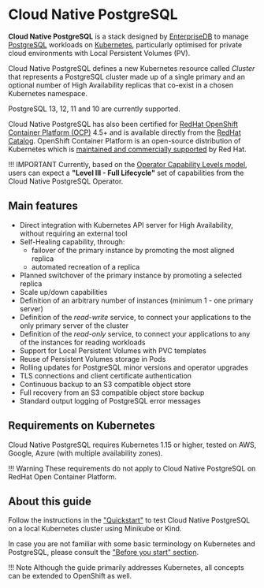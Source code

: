 # Cloud Native PostgreSQL

**Cloud Native PostgreSQL** is a stack designed by [EnterpriseDB](https://www.enterprisedb.com)
to manage [PostgreSQL](https://www.postgresql.org/) workloads on [Kubernetes](https://kubernetes.io),
particularly optimised for private cloud environments with Local Persistent Volumes (PV).

Cloud Native PostgreSQL defines a new Kubernetes resource called *Cluster* that
represents a PostgreSQL cluster made up of a single primary and an optional number
of High Availability replicas that co-exist in a chosen Kubernetes namespace.

PostgreSQL 13, 12, 11 and 10 are currently supported.

Cloud Native PostgreSQL has also been certified for
[RedHat OpenShift Container Platform (OCP)](https://www.openshift.com/products/container-platform)
4.5+ and is available directly from the [RedHat Catalog](https://catalog.redhat.com/).
OpenShift Container Platform is an open-source distribution of Kubernetes which is
[maintained and commercially supported](https://access.redhat.com/support/policy/updates/openshift#ocp4)
by Red Hat.

!!! IMPORTANT
    Currently, based on the [Operator Capability Levels model](operator_capability_levels.md),
    users can expect a **"Level III - Full Lifecycle"** set of capabilities from the
    Cloud Native PostgreSQL Operator.

## Main features

* Direct integration with Kubernetes API server for High Availability,
  without requiring an external tool
* Self-Healing capability, through:
    * failover of the primary instance by promoting the most aligned replica
    * automated recreation of a replica
* Planned switchover of the primary instance by promoting a selected replica
* Scale up/down capabilities
* Definition of an arbitrary number of instances (minimum 1 - one primary server)
* Definition of the *read-write* service, to connect your applications to the only primary server of the cluster
* Definition of the *read-only* service, to connect your applications to any of the instances for reading workloads
* Support for Local Persistent Volumes with PVC templates
* Reuse of Persistent Volumes storage in Pods
* Rolling updates for PostgreSQL minor versions and operator upgrades
* TLS connections and client certificate authentication
* Continuous backup to an S3 compatible object store
* Full recovery from an S3 compatible object store backup
* Standard output logging of PostgreSQL error messages

## Requirements on Kubernetes

Cloud Native PostgreSQL requires Kubernetes 1.15 or higher, tested on AWS, Google, Azure (with multiple availability zones).

!!! Warning
    These requirements do not apply to Cloud Native PostgreSQL on RedHat Open Container Platform.

## About this guide

Follow the instructions in the ["Quickstart"](quickstart.md) to test Cloud Native PostgreSQL
on a local Kubernetes cluster using Minikube or Kind.

In case you are not familiar with some basic terminology on Kubernetes and PostgreSQL,
please consult the ["Before you start" section](before_you_start.md).

!!! Note
    Although the guide primarily addresses Kubernetes, all concepts can
    be extended to OpenShift as well.

